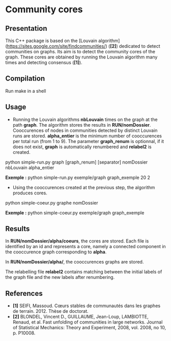 # Community cores

## Presentation

This C++ package is based on the [Louvain algorithm] (https://sites.google.com/site/findcommunities/) (**[2]**) dedicated to detect communities on graphs.
Its aim is to detect the community cores of the graph. These cores are obtained by running the Louvain algorithm many times and detecting consensus (**[1]**).

## Compilation

Run make in a shell

## Usage

* Running the Louvain algorithms **nbLouvain** times on the graph at the path **graph**. The algorithm stores the results in **RUN/nomDossier**. Cooccurences of nodes in communities detected by distinct Louvain runs are stored. **alpha_entier** is the minimum number of cooccurences per total run (from 1 to 9). The parameter **graph_renum** is optionnal, if it does not exist, **graph** is automatically renumbered and **relabel2** is created. 

python simple-run.py graph [graph_renum] [separator] nomDossier nbLouvain alpha_entier

**Exemple :** python simple-run.py exemple/graph graph_exemple 20 2

* Using the cooccurences created at the previous step, the algorithm produces cores.

python simple-coeur.py graphe nomDossier

**Exemple :** python simple-coeur.py exemple/graph graph_exemple

## Results

In **RUN/nomDossier/alpha/coeurs**, the cores are stored. Each file is identified by an id and represents a core, namely a connected component in the cooccurence graph corresponding to **alpha**.

In **RUN/nomDossier/alpha/**, the cooccurences graphs are stored.

The relabelling file **relabel2** contains matching between the initial labels of the graph file and the new labels after renumbering.

## References
* **[1]** SEIFI, Massoud. Cœurs stables de communautés dans les graphes de terrain. 2012. Thèse de doctorat.
* **[2]** BLONDEL, Vincent D., GUILLAUME, Jean-Loup, LAMBIOTTE, Renaud, et al. Fast unfolding of communities in large networks. Journal of Statistical Mechanics: Theory and Experiment, 2008, vol. 2008, no 10, p. P10008.
